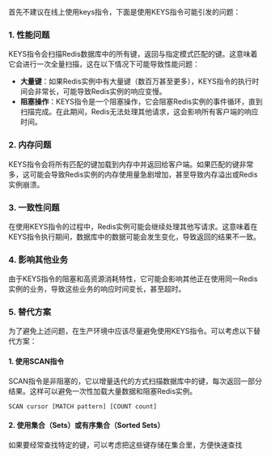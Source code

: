 首先不建议在线上使用keys指令，下面是使用KEYS指令可能引发的问题：
### 1. 性能问题
KEYS指令会扫描Redis数据库中的所有键，返回与指定模式匹配的键。这意味着它会进行一次全量扫描，这在以下情况下可能导致性能问题：

- **大量键**：如果Redis实例中有大量键（数百万甚至更多），KEYS指令的执行时间会非常长，可能导致Redis实例的响应变慢。
- **阻塞操作**：KEYS指令是一个阻塞操作，它会阻塞Redis实例的事件循环，直到扫描完成。在此期间，Redis无法处理其他请求，这会影响所有客户端的响应时间。
### 2. 内存问题
KEYS指令会将所有匹配的键加载到内存中并返回给客户端。如果匹配的键非常多，这可能会导致Redis实例的内存使用量急剧增加，甚至导致内存溢出或Redis实例崩溃。
### 3. 一致性问题
在使用KEYS指令的过程中，Redis实例可能会继续处理其他写请求。这意味着在KEYS指令执行期间，数据库中的数据可能会发生变化，导致返回的结果不一致。
### 4. 影响其他业务
由于KEYS指令的阻塞和高资源消耗特性，它可能会影响其他正在使用同一Redis实例的业务，导致这些业务的响应时间变长，甚至超时。
### 5. 替代方案
为了避免上述问题，在生产环境中应该尽量避免使用KEYS指令。可以考虑以下替代方案：
#### 1. 使用SCAN指令
SCAN指令是非阻塞的，它以增量迭代的方式扫描数据库中的键，每次返回一部分结果。这样可以避免一次性加载大量数据和阻塞Redis实例。
```
SCAN cursor [MATCH pattern] [COUNT count]
```
#### 2. 使用集合（Sets）或有序集合（Sorted Sets）
如果要经常查找特定的键，可以考虑把这些键存储在集合里，方便快速查找
